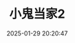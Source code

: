 ---
title: "小鬼当家2"
date: "2025-01-29 20:20:47"
rating: 5.0
status: "看过"
review: ""
url: "https://movie.douban.com/subject/1293353/"
type: "movie"
year: 2025
isPublic: true
cover: "https://cdn.sa.net/2025/02/08/ctaiPjFDqxSdH5M.webp"
---